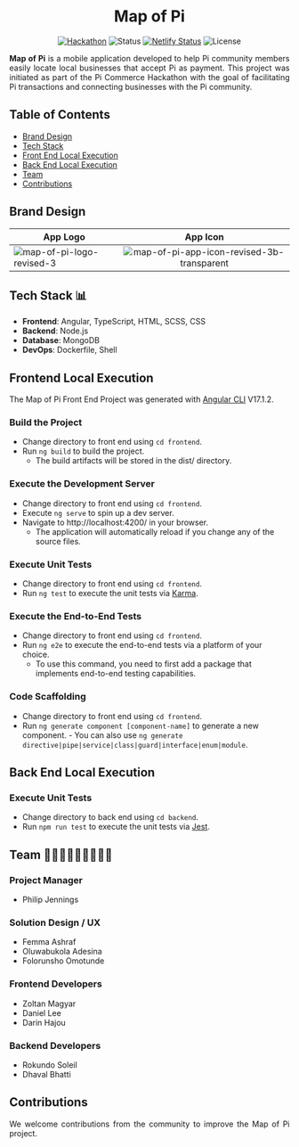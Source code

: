 <h1 align="center"">Map of Pi</h1>

<div align="center">

[![Hackathon](https://img.shields.io/badge/hackathon-PiCommerce-purple.svg)](https://github.com/pi-apps/PiOS/blob/main/pi-commerce.md)
![Status](https://img.shields.io/badge/status-active-success.svg)
[![Netlify Status](https://api.netlify.com/api/v1/badges/1d8fa9c7-015b-4531-9b81-ccf16517b39b/deploy-status)](https://app.netlify.com/sites/map-of-pi/deploys)
![License](https://img.shields.io/badge/license-PIOS-blue.svg)

</div>

<div>
    <p align="justify"><b>Map of Pi</b> is a mobile application developed to help Pi community members easily locate local businesses that accept Pi as payment. This project was initiated as part of the Pi Commerce Hackathon with the goal of facilitating Pi transactions and connecting businesses with the Pi community.</p>
</div>

## Table of Contents

- [Brand Design](#brand-design)
- [Tech Stack](#tech-stack)
- [Front End Local Execution](#frontend-local-execution)
- [Back End Local Execution](#backend-local-execution)
- [Team](#team)
- [Contributions](#contributions)

## <a name='brand-design'></a>Brand Design

| App Logo  | App Icon |
| ------------- |:-------------:|
| <img src="https://i.ibb.co/GTRWzSb/map-of-pi-logo-revised-3.png" alt="map-of-pi-logo-revised-3" border="0">     | <img src="https://i.ibb.co/4FQqXTG/map-of-pi-app-icon-revised-3b-transparent.png" alt="map-of-pi-app-icon-revised-3b-transparent" border="0">

## <a name='tech-stack'></a>Tech Stack 📊

- **Frontend**: Angular, TypeScript, HTML, SCSS, CSS
- **Backend**: Node.js
- **Database**: MongoDB
- **DevOps**: Dockerfile, Shell

## <a name='frontend-local-execution'></a>Frontend Local Execution

The Map of Pi Front End Project was generated with [Angular CLI](https://github.com/angular/angular-cli) V17.1.2.

### Build the Project

- Change directory to front end using `cd frontend`.
- Run `ng build` to build the project.
    - The build artifacts will be stored in the dist/ directory.

### Execute the Development Server

- Change directory to front end using `cd frontend`.
- Execute `ng serve` to spin up a dev server.
- Navigate to http://localhost:4200/ in your browser.
    - The application will automatically reload if you change any of the source files.

### Execute Unit Tests

- Change directory to front end using `cd frontend`.
- Run `ng test` to execute the unit tests via [Karma](https://karma-runner.github.io).
 
### Execute the End-to-End Tests

- Change directory to front end using `cd frontend`.
- Run `ng e2e` to execute the end-to-end tests via a platform of your choice.
    - To use this command, you need to first add a package that implements end-to-end testing capabilities.

### Code Scaffolding

- Change directory to front end using `cd frontend`.
- Run `ng generate component [component-name]` to generate a new component.     - You can also use `ng generate directive|pipe|service|class|guard|interface|enum|module`.

## <a name='backend-local-execution'></a>Back End Local Execution

### Execute Unit Tests

- Change directory to back end using `cd backend`.
- Run `npm run test` to execute the unit tests via [Jest](https://jestjs.io/).

## <a name='team'></a>Team 🧑👩‍🦱🧔👨🏾‍🦱👨🏾 

### Project Manager
- Philip Jennings

### Solution Design / UX
- Femma Ashraf
- Oluwabukola Adesina
- Folorunsho Omotunde

### Frontend Developers
- Zoltan Magyar
- Daniel Lee
- Darin Hajou

### Backend Developers
- Rokundo Soleil
- Dhaval Bhatti

## <a name='contributions'></a>Contributions

<div>
    <p align="justify">We welcome contributions from the community to improve the Map of Pi project.</p>
</div>

